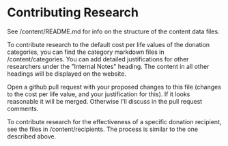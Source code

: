 # Contributing Research

See /content/README.md for info on the structure of the content data files.

To contribute research to the default cost per life values of the donation categories, you can find the category markdown files in /content/categories.
You can add detailed justifications for other researchers under the "Internal Notes" heading. The content in all other headings will be displayed
on the website.

Open a github pull request with your proposed changes to this file (changes to the cost per life value, and your justification for this).
If it looks reasonable it will be merged. Otherwise I'll discuss in the pull request comments.

To contribute research for the effectiveness of a specific donation recipient, see the files in /content/recipients. The process is similar to
the one described above.
